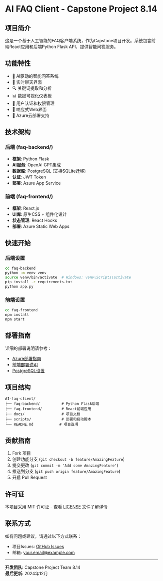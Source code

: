 # AI FAQ Client - Capstone Project 8.14

## 项目简介

这是一个基于人工智能的FAQ客户端系统，作为Capstone项目开发。系统包含前端React应用和后端Python Flask API，提供智能问答服务。

## 功能特性

- 🤖 AI驱动的智能问答系统
- 💬 实时聊天界面
- 🔍 关键词提取和分析
- 📊 数据可视化仪表板
- 👤 用户认证和权限管理
- 📱 响应式Web界面
- 🚀 Azure云部署支持

## 技术架构

### 后端 (faq-backend/)
- **框架**: Python Flask
- **AI服务**: OpenAI GPT集成
- **数据库**: PostgreSQL (支持SQLite迁移)
- **认证**: JWT Token
- **部署**: Azure App Service

### 前端 (faq-frontend/)
- **框架**: React.js
- **UI库**: 原生CSS + 组件化设计
- **状态管理**: React Hooks
- **部署**: Azure Static Web Apps

## 快速开始

### 后端设置
```bash
cd faq-backend
python -m venv venv
source venv/bin/activate  # Windows: venv\Scripts\activate
pip install -r requirements.txt
python app.py
```

### 前端设置
```bash
cd faq-frontend
npm install
npm start
```

## 部署指南

详细的部署说明请参考：
- [Azure部署指南](AZURE_DEPLOYMENT_GUIDE.md)
- [前端部署说明](faq-frontend/AZURE_DEPLOYMENT.md)
- [PostgreSQL设置](faq-backend/POSTGRESQL_SETUP.md)

## 项目结构

```
AI-faq-client/
├── faq-backend/          # Python Flask后端
├── faq-frontend/         # React前端应用
├── docs/                 # 项目文档
├── scripts/              # 部署和启动脚本
└── README.md            # 项目说明
```

## 贡献指南

1. Fork 项目
2. 创建功能分支 (`git checkout -b feature/AmazingFeature`)
3. 提交更改 (`git commit -m 'Add some AmazingFeature'`)
4. 推送到分支 (`git push origin feature/AmazingFeature`)
5. 开启 Pull Request

## 许可证

本项目采用 MIT 许可证 - 查看 [LICENSE](LICENSE) 文件了解详情

## 联系方式

如有问题或建议，请通过以下方式联系：
- 项目Issues: [GitHub Issues](https://github.com/yourusername/ai-faq-client/issues)
- 邮箱: your.email@example.com

---

**开发团队**: Capstone Project Team 8.14  
**最后更新**: 2024年12月
